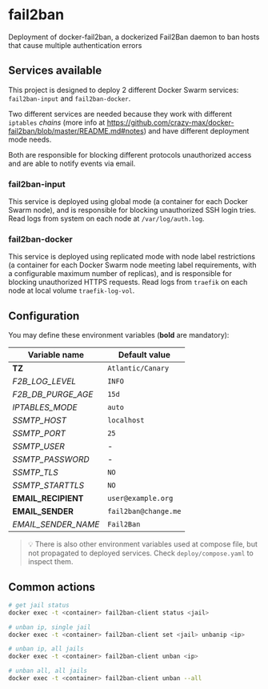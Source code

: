 # fail2ban

Deployment of docker-fail2ban, a dockerized Fail2Ban daemon to ban hosts that cause multiple authentication errors

## Services available

This project is designed to deploy 2 different Docker Swarm services: `fail2ban-input` and `fail2ban-docker`.

Two different services are needed because they work with different `iptables` *chains* (more info at <https://github.com/crazy-max/docker-fail2ban/blob/master/README.md#notes>) and have different deployment mode needs.

Both are responsible for blocking different protocols unauthorized access and are able to notify events via email.

### fail2ban-input

This service is deployed using global mode (a container for each Docker Swarm node), and is responsible for blocking unauthorized SSH login tries. Read logs from system on each node at `/var/log/auth.log`.

### fail2ban-docker

This service is deployed using replicated mode with node label restrictions (a container for each Docker Swarm node meeting label requirements, with a configurable maximum number of replicas), and is responsible for blocking unauthorized HTTPS requests. Read logs from `traefik` on each node at local volume `traefik-log-vol`.

## Configuration

You may define these environment variables (**bold** are mandatory):

| Variable name | Default value |
| - | - |
| **TZ** | `Atlantic/Canary` |
| *F2B_LOG_LEVEL* | `INFO` |
| *F2B_DB_PURGE_AGE* | `15d` |
| *IPTABLES_MODE* | `auto` |
| *SSMTP_HOST* | `localhost` |
| *SSMTP_PORT* | `25` |
| *SSMTP_USER* | - |
| *SSMTP_PASSWORD* | - |
| *SSMTP_TLS* | `NO` |
| *SSMTP_STARTTLS* | `NO` |
| **EMAIL_RECIPIENT** | `user@example.org` |
| **EMAIL_SENDER** | `fail2ban@change.me` |
| *EMAIL_SENDER_NAME* | `Fail2Ban` |

> :bulb: There is also other environment variables used at compose file, but not propagated to deployed services. Check `deploy/compose.yaml` to inspect them.

## Common actions

```sh
# get jail status
docker exec -t <container> fail2ban-client status <jail>

# unban ip, single jail
docker exec -t <container> fail2ban-client set <jail> unbanip <ip>

# unban ip, all jails
docker exec -t <container> fail2ban-client unban <ip>

# unban all, all jails
docker exec -t <container> fail2ban-client unban --all
```
